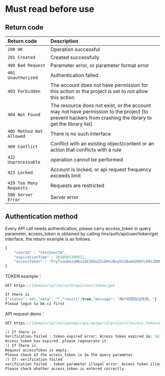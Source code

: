 # Must read before use

## **Return code**

| Return code | Description |
| :--- | :--- |
| `200 OK` | Operation successful |
| `201 Created` | Created successfully|
| `400 Bad Request` | Parameter error, or parameter format error |
| `401 Unauthorized` | Authentication failed|
| `403 Forbidden` | The account does not have permission for this action or the project is set to not allow this action |
| `404 Not Found` | The resource does not exist, or the account may not have permission to the project (to prevent hackers from crashing the library to get the library list) |
| `405 Method Not Allowed` | There is no such interface |
| `409 Conflict` | Conflict with an existing object/content or an action that conflicts with a rule|
| `422 Unprocessable` | operation cannot be performed |
| `423 Locked` | Account is locked, or api request frequency exceeds limit |
| `429 Too Many Requests` | Requests are restricted |
| `500 Server Error` | Server error|

## **Authentication method**

Every API call needs authentication, please carry access\_token in query parameter, access\_token is obtained by calling /ms/auth/api/user/token/get interface, the return example is as follows.

```javascript
{
    "userId" : "testUserId",
    "expirationTime" : 1630565380912,
    "accessToken" : "PryTxowDezaM6u1QE1KDeZXiDH%2Bayb%2BabHZHOYLR8%2B8Md9QhAXrUrs2z3U4%2FZ3p9CvP4ObZjZJJ2VdNWQqgX3qeQ1TBK7ADhNXRVWn4q2Q0%3D"
}
```

TOKEN example：

```javascript
GET https://{domain/ip}/ms/auth/api/user/token/get

If there is.
{"status": 401,"data": "","result":true,"message": "用户权限验证失败。"}
Please login to bk-ci first
```

API request demo：

```javascript
GET https://{domain/ip}/ms/openapi/api/apigw/v3/projects?access_token=PryTxowDezaM6u1QE1KDeZXiDH%2Bayb%2BabHZHOYLR8%2B8Md9QhAXrUrs2z3U4%2FZ3p9CvP4ObZjZJJ2VdNWQqgX3qeQ1TBK7ADhNXRVWn4q2Q0%3D

1) If there is.
Verification failed : token expired error: Access token expired in: 1630919127633
Access_token has expired, please regenerate it.
2) If there is.
Request accessToken is empty.
Please check if the access_token is in the query parameter.
3) If: verification failed
verification failed : token parameter illegal error: Access token illegal
Please check whether access_token is entered correctly. 
```

